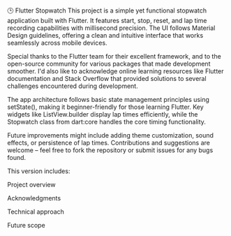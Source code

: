 🕒 Flutter Stopwatch
This project is a simple yet functional stopwatch application built with Flutter. It features start, stop, reset, and lap time recording capabilities with millisecond precision. The UI follows Material Design guidelines, offering a clean and intuitive interface that works seamlessly across mobile devices.

Special thanks to the Flutter team for their excellent framework, and to the open-source community for various packages that made development smoother. I'd also like to acknowledge online learning resources like Flutter documentation and Stack Overflow that provided solutions to several challenges encountered during development.

The app architecture follows basic state management principles using setState(), making it beginner-friendly for those learning Flutter. Key widgets like ListView.builder display lap times efficiently, while the Stopwatch class from dart:core handles the core timing functionality.

Future improvements might include adding theme customization, sound effects, or persistence of lap times. Contributions and suggestions are welcome – feel free to fork the repository or submit issues for any bugs found.

This version includes:

Project overview

Acknowledgments

Technical approach

Future scope
